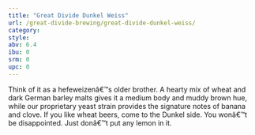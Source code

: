 ```yaml
---
title: "Great Divide Dunkel Weiss"
url: /great-divide-brewing/great-divide-dunkel-weiss/
category: 
style: 
abv: 6.4
ibu: 0
srm: 0
upc: 0
---
```

Think of it as a hefeweizenâ€™s older brother. A hearty mix of wheat and dark German barley malts gives it a medium body and muddy brown hue, while our proprietary yeast strain provides the signature notes of banana and clove. If you like wheat beers, come to the Dunkel side. You wonâ€™t be disappointed. Just donâ€™t put any lemon in it.

